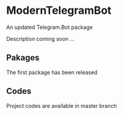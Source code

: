 # ModernTelegramBot
An updated Telegram.Bot package

Description coming soon ... 


## Pakages 
The first package has been released 

## Codes
Project codes are available in master branch 
